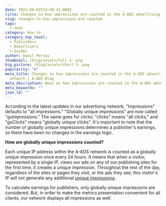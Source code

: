 ```yaml
---
date: 2023-08-03T14:40:41.088Z
title: Changes to how impressions are counted in the A-ADS advertising network
slug: changes-to-how-impressions-are-counted
tags:
  - news
category: How to
category_top_level:
  - Publishers
  - Advertisers
  - Guides
author: Danil Persky
thumbnail: /blog/assets/full-1-.png
big_picture: /blog/assets/short-1-.png
popularity: "0"
meta_title: Changes to how impressions are counted in the A-ADS advertising
  network | A-ADS Blog
meta_description: News on how impressions are counted in the A-ADS advertising network.
meta_keywords: ""
json_ld: ""
---
```

According to the latest updates in our advertising network, "Impressions" defaults to "all impressions." "Globally unique impressions" are now called "guImpressions." The same goes for clicks: "clicks" means "all clicks," and "guClicks" means "globally unique clicks". It's important to note that the number of globally unique impressions determines a publisher's earnings, so there have been no changes in the earnings logic.

**How are globally unique impressions counted?**

Each unique IP address within the A-ADS network is counted as a globally unique impression once every 24 hours. It means that when a visitor, represented by a single IP, views our ads on any of our publishing sites for the first time, it creates a unique impression. Throughout the rest of the day, regardless of the sites or pages they visit, or the ads they see, this visitor's IP will not generate any additional [unique impressions](https://a-ads.com/blog/counting-unique-impressions/).

To calculate earnings for publishers, only globally unique impressions are considered. But, in order to make the metrics presentation convenient for all clients, our network displays all impressions as well.